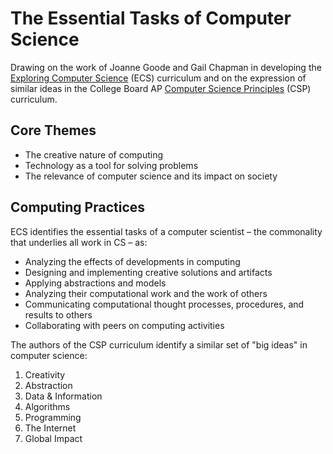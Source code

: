 # The Essential Tasks of Computer Science

Drawing on the work of Joanne Goode and Gail Chapman in developing the [Exploring Computer Science][ecs] (ECS) curriculum and on the expression of similar ideas in the College Board AP [Computer Science Principles][csp] (CSP) curriculum.

[ecs]: <http://www.exploringcs.org>
[csp]: <>

## Core Themes

* The creative nature of computing
* Technology as a tool for solving problems
* The relevance of computer science and its impact on society

## Computing Practices

ECS identifies the essential tasks of a computer scientist – the commonality that underlies all work in CS – as:

* Analyzing the effects of developments in computing
* Designing and implementing creative solutions and artifacts
* Applying abstractions and models
* Analyzing their computational work and the work of others
* Communicating computational thought processes, procedures, and results to others
* Collaborating with peers on computing activities

The authors of the CSP curriculum identify a similar set of "big ideas" in computer science:

1. Creativity
2. Abstraction
3. Data & Information
4. Algorithms
5. Programming
6. The Internet
7. Global Impact
